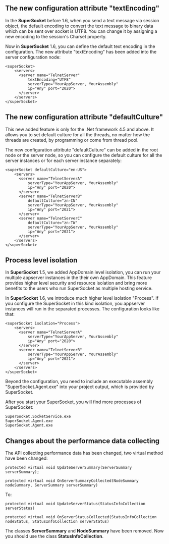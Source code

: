 ## The new configuration attribute "textEncoding"
In the __SuperSocket__ before 1.6, when you send a text message via session object, the default encoding to convert the text message to binary data which can be sent over socket is UTF8.
You can change it by assigning a new encoding to the session's Charset property.

Now in __SuperSocket__ 1.6, you can define the default text encoding in the configuration.
The new attribute "textEncoding" has been added into the server configuration node:

	<superSocket>
		<servers>
		  <server name="TelnetServer"
			  textEncoding="UTF8"
			  serverType="YourAppServer, YourAssembly"
			  ip="Any" port="2020">
		  </server>
		</servers>
	</superSocket>

## The new configuration attribute "defaultCulture"
This new added feature is only for the .Net framework 4.5 and above. It allows you to set default culture for all the threads, no matter how the threads are created, by programming or come from thread pool.

The new configuration attribute "defaultCulture" can be added in the root node or the server node, so you can configure the default culture for all the server instances or for each server instance separately:

	<superSocket defaultCulture="en-US">
		<servers>
		  <server name="TelnetServerA"
			  serverType="YourAppServer, YourAssembly"
			  ip="Any" port="2020">
		  </server>
		  <server name="TelnetServerB"
			  defaultCulture="zn-CN"
			  serverType="YourAppServer, YourAssembly"
			  ip="Any" port="2021">
		  </server>
		  <server name="TelnetServerC"
			  defaultCulture="zn-TW"
			  serverType="YourAppServer, YourAssembly"
			  ip="Any" port="2021">
		  </server>
		</servers>
	</superSocket>

## Process level isolation
In __SuperSocket__ 1.5, we added AppDomain level isolation, you can run your multiple appserver instances in the their own AppDomain. This feature provides higher level security and resource isolation and bring more benefits to the users who run SuperSocket as multiple hosting service.

In __SuperSocket__ 1.6, we introduce much higher level isolation "Process". If you configure the SuperSocket in this kind isolation, you appserver instances will run in the separated processes. The configuration looks like that:

	<superSocket isolation="Process">
		<servers>
		  <server name="TelnetServerA"
			  serverType="YourAppServer, YourAssembly"
			  ip="Any" port="2020">
		  </server>
		  <server name="TelnetServerB"
			  serverType="YourAppServer, YourAssembly"
			  ip="Any" port="2021">
		  </server>
		</servers>
	</superSocket>

Beyond the configuration, you need to include an executable assembly "SuperSocket.Agent.exe" into your project output, which is provided by SuperSocket.

After you start your SuperSocket, you will find more processes of SuperSocket:

    SuperSocket.SocketService.exe
    SuperSocket.Agent.exe
	SuperSocket.Agent.exe


## Changes about the performance data collecting
The API collecting performance data has been changed, two virtual method have been changed:

    protected virtual void UpdateServerSummary(ServerSummary serverSummary);

    protected virtual void OnServerSummaryCollected(NodeSummary nodeSummary, ServerSummary serverSummary)


To:

	protected virtual void UpdateServerStatus(StatusInfoCollection serverStatus)

	protected virtual void OnServerStatusCollected(StatusInfoCollection nodeStatus, StatusInfoCollection serverStatus)


The classes __ServerSummary__ and __NodeSummary__ have been removed. Now you should use the class __StatusInfoCollection__.